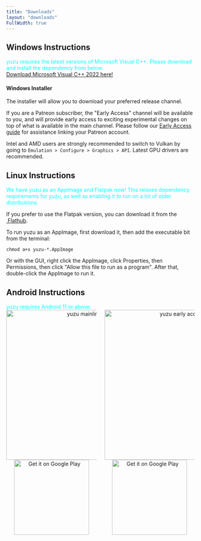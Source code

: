 ```yaml
---
title: "Downloads"
layout: "downloads"
FullWidth: true
---
```


<div class="tab-content" id="tab-windows">
<h2 class="hide-with-js mt-5">Windows Instructions</h2>
<article class="message has-text-weight-semibold">
<div class="message-body">
<p style="color:cyan;margin-bottom: 0px;">yuzu requires the latest versions of Microsoft Visual C++. 
Please download and install the dependency from below.</p>
<a href="https://aka.ms/vs/17/release/vc_redist.x64.exe">Download Microsoft Visual C++ 2022 here!</a>
</div>
</article>

<h4>Windows Installer</h4>

The installer will allow you to download your preferred release channel. 

If you are a Patreon subscriber, the "Early Access" channel will be available to you, and will provide early access to exciting experimental changes on top of what is available in the main channel. Please follow our [Early Access guide](https://yuzu-emu.org/help/early-access/) for assistance linking your Patreon account.

Intel and AMD users are strongly recommended to switch to Vulkan by going to `Emulation > Configure > Graphics > API`. Latest GPU drivers are recommended.
</div>



<div class="tab-content" id="tab-linux">
<h2 class="hide-with-js mt-5">Linux Instructions</h2>
<article class="message has-text-weight-semibold">
<div class="message-body">
<p style="color:cyan;margin-bottom: 0px;">We have yuzu as an AppImage and Flatpak now! This relaxes dependency requirements for yuzu, as well as enabling it to run on a lot of older distributions.</p>
</div>
</article>

If you prefer to use the Flatpak version, you can download it from the <a href="https://flathub.org/apps/details/org.yuzu_emu.yuzu"><span class="fl-flathub"></span>&nbsp;Flathub</a>.

To run yuzu as an AppImage, first download it, then add the executable bit from the terminal:

```
chmod a+x yuzu-*.AppImage
```

Or with the GUI, right click the AppImage, click Properties, then Permissions, then click "Allow this file to run as a program". After that, double-click the AppImage to run it.
</div>

<div class="tab-content" id="tab-android">
<h2 class="hide-with-js mt-5">Android Instructions</h2>
<article class="message has-text-weight-semibold">
<div class="message-body">
<p style="color:cyan;margin-bottom: 0px;">yuzu requires Android 11 or above.</p>
</div>
</article>

<div class="columns is-desktop" style="text-align: center;">
    <div class="column">
    <a href="https://play.google.com/store/apps/details?id=org.yuzu.yuzu_emu">
        <div style="align-items: center"><img alt="yuzu mainline" src="/entry/yuzu-android/svg/mainline.svg" width="400"></div>
        <img alt="Get it on Google Play" src="https://play.google.com/intl/en_us/badges/static/images/badges/en_badge_web_generic.png" width="200">
    </a>
    </div>
    <div class="column">
    <a href="https://play.google.com/store/apps/details?id=org.yuzu.yuzu_emu.ea">
        <div style="align-items: center;"><img alt="yuzu early access" src="/entry/yuzu-android/svg/early_access.svg" width="400"></div>
        <img alt="Get it on Google Play" src="https://play.google.com/intl/en_us/badges/static/images/badges/en_badge_web_generic.png" width="200">
    </a>
    </div>
</div>
